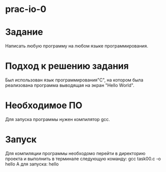 # prac-io-0
# Задание
Написать любую программу на любом языке программирования.
# Подход к решению задания
Был использован язык программирования"С", на котором была реализована программа выводящая на экран "Hello World".
# Необходимое ПО
Для запуска программы нужен компилятор gcc.
# Запуск
Для компиляции  программы необходомо перейти в директорию проекта и выполнить в терминале следующую команду:
gcc task00.c -o hello
А для запуска:
hello
